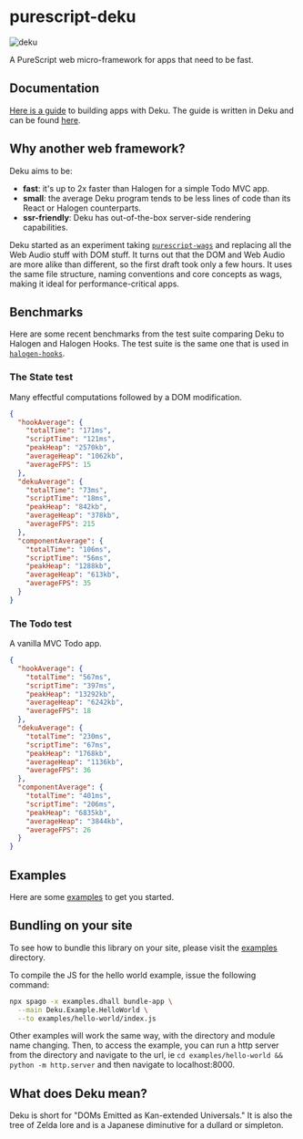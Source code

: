 # purescript-deku

![deku](./deku.gif)

A PureScript web micro-framework for apps that need to be fast.

## Documentation

[Here is a guide](https://mikesol.github.io/purescript-deku/) to building apps with Deku. The guide is written in Deku and can be found [here](./examples/docs/).

## Why another web framework?

Deku aims to be:

- **fast**: it's up to 2x faster than Halogen for a simple Todo MVC app.
- **small**: the average Deku program tends to be less lines of code than its React or Halogen counterparts.
- **ssr-friendly**: Deku has out-of-the-box server-side rendering capabilities.

Deku started as an experiment taking [`purescript-wags`](https://github.com/mikesol/purescript-wags) and replacing all the Web Audio stuff with DOM stuff. It turns out that the DOM and Web Audio are more alike than different, so the first draft took only a few hours. It uses the same file structure, naming conventions and core concepts as wags, making it ideal for performance-critical apps.

## Benchmarks

Here are some recent benchmarks from the test suite comparing Deku to Halogen and Halogen Hooks. The test suite is the same one that is used in [`halogen-hooks`](https://github.com/thomashoneyman/purescript-halogen-hooks).

### The State test

Many effectful computations followed by a DOM modification.

```json
{
  "hookAverage": {
    "totalTime": "171ms",
    "scriptTime": "121ms",
    "peakHeap": "2570kb",
    "averageHeap": "1062kb",
    "averageFPS": 15
  },
  "dekuAverage": {
    "totalTime": "73ms",
    "scriptTime": "18ms",
    "peakHeap": "842kb",
    "averageHeap": "378kb",
    "averageFPS": 215
  },
  "componentAverage": {
    "totalTime": "106ms",
    "scriptTime": "56ms",
    "peakHeap": "1288kb",
    "averageHeap": "613kb",
    "averageFPS": 35
  }
}
```

### The Todo test

A vanilla MVC Todo app.

```json
{
  "hookAverage": {
    "totalTime": "567ms",
    "scriptTime": "397ms",
    "peakHeap": "13292kb",
    "averageHeap": "6242kb",
    "averageFPS": 18
  },
  "dekuAverage": {
    "totalTime": "230ms",
    "scriptTime": "67ms",
    "peakHeap": "1768kb",
    "averageHeap": "1136kb",
    "averageFPS": 36
  },
  "componentAverage": {
    "totalTime": "401ms",
    "scriptTime": "206ms",
    "peakHeap": "6835kb",
    "averageHeap": "3844kb",
    "averageFPS": 26
  }
}
```

## Examples

Here are some [examples](./examples) to get you started.

## Bundling on your site

To see how to bundle this library on your site, please visit the [examples](./examples) directory.

To compile the JS for the hello world example, issue the following command:

```bash
npx spago -x examples.dhall bundle-app \
  --main Deku.Example.HelloWorld \
  --to examples/hello-world/index.js
```

Other examples will work the same way, with the directory and module name changing. Then, to access the example, you can run a http server from the directory and navigate to the url, ie `cd examples/hello-world && python -m http.server` and then navigate to localhost:8000.

## What does Deku mean?

Deku is short for "DOMs Emitted as Kan-extended Universals." It is also the tree of Zelda lore and is a Japanese diminutive for a dullard or simpleton.
